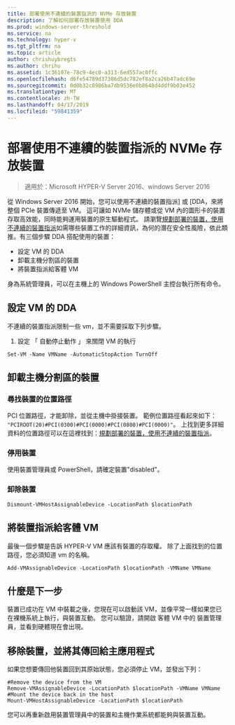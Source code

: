 ```yaml
---
title: 部署使用不連續的裝置指派的 NVMe 存放裝置
description: 了解如何部署存放裝置使用 DDA
ms.prod: windows-server-threshold
ms.service: na
ms.technology: hyper-v
ms.tgt_pltfrm: na
ms.topic: article
author: chrishuybregts
ms.author: chrihu
ms.assetid: 1c36107e-78c9-4ec0-a313-6ed557ac0ffc
ms.openlocfilehash: d6fe54789d37386d5dc782ef8a2ca26b47adc69e
ms.sourcegitcommit: 0d0b32c8986ba7db9536e0b8648d4ddf9b03e452
ms.translationtype: MT
ms.contentlocale: zh-TW
ms.lasthandoff: 04/17/2019
ms.locfileid: "59841359"
---
```

# <a name="deploy-nvme-storage-devices-using-discrete-device-assignment"></a>部署使用不連續的裝置指派的 NVMe 存放裝置

>適用於：Microsoft HYPER-V Server 2016、windows Server 2016

從 Windows Server 2016 開始，您可以使用不連續的裝置指派] 或 [DDA，來將整個 PCIe 裝置傳遞至 VM。  這可讓如 NVMe 儲存體或從 VM 內的圖形卡的裝置存取高效能，同時能夠運用裝置的原生驅動程式。  請瀏覽[規劃部署的裝置，使用不連續的裝置指派](../plan/Plan-for-Deploying-Devices-using-Discrete-Device-Assignment.md)如需哪些裝置工作的詳細資訊，為何的潛在安全性風險，依此類推。有三個步驟 DDA 搭配使用的裝置：
-   設定 VM 的 DDA
-   卸載主機分割區的裝置
-   將裝置指派給客體 VM

身為系統管理員，可以在主機上的 Windows PowerShell 主控台執行所有命令。

## <a name="configure-the-vm-for-dda"></a>設定 VM 的 DDA
不連續的裝置指派限制一些 vm，並不需要採取下列步驟。

1.  設定 「 自動停止動作 」 來關閉 VM 的執行

```
Set-VM -Name VMName -AutomaticStopAction TurnOff
```

## <a name="dismount-the-device-from-the-host-partition"></a>卸載主機分割區的裝置

### <a name="locating-the-devices-location-path"></a>尋找裝置的位置路徑
PCI 位置路徑，才能卸除，並從主機中掛接裝置。  範例位置路徑看起來如下： `"PCIROOT(20)#PCI(0300)#PCI(0000)#PCI(0800)#PCI(0000)"`。   上找到更多詳細資料的位置路徑可以在這裡找到：[規劃部署的裝置，使用不連續的裝置指派](../plan/Plan-for-Deploying-Devices-using-Discrete-Device-Assignment.md)。

### <a name="disable-the-device"></a>停用裝置
使用裝置管理員或 PowerShell，請確定裝置"disabled"。  

### <a name="dismount-the-device"></a>卸除裝置
```
Dismount-VMHostAssignableDevice -LocationPath $locationPath
```

## <a name="assigning-the-device-to-the-guest-vm"></a>將裝置指派給客體 VM
最後一個步驟是告訴 HYPER-V VM 應該有裝置的存取權。  除了上面找到的位置路徑，您必須知道 vm 的名稱。

```
Add-VMAssignableDevice -LocationPath $locationPath -VMName VMName
```

## <a name="whats-next"></a>什麼是下一步
裝置已成功在 VM 中裝載之後，您現在可以啟動該 VM，並像平常一樣如果您已在裸機系統上執行，與裝置互動。  您可以驗證，請開啟 客體 VM 中的 裝置管理員，並看到硬體現在會出現。

## <a name="removing-a-device-and-returning-it-to-the-host"></a>移除裝置，並將其傳回給主應用程式
如果您想要傳回他裝置回到其原始狀態，您必須停止 VM，並發出下列：
```
#Remove the device from the VM
Remove-VMAssignableDevice -LocationPath $locationPath -VMName VMName
#Mount the device back in the host
Mount-VMHostAssignableDevice -LocationPath $locationPath
```
您可以再重新啟用裝置管理員中的裝置和主機作業系統都能夠與裝置互動。
